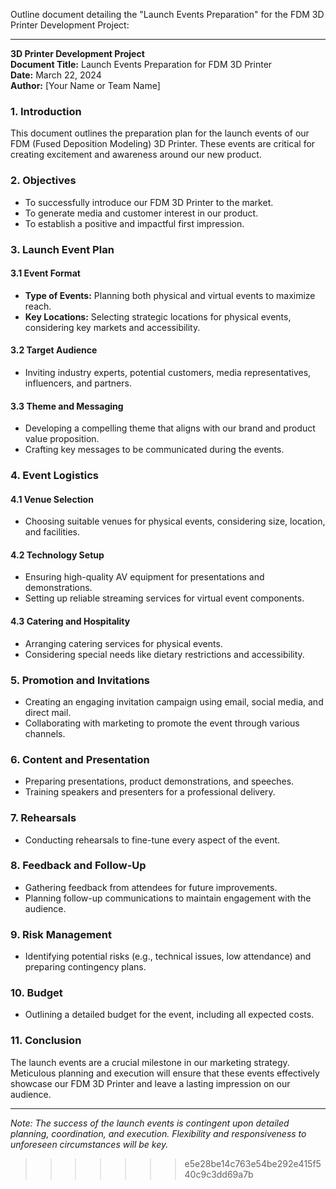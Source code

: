 Outline document detailing the "Launch Events Preparation" for the FDM 3D Printer Development Project:

---

**3D Printer Development Project**  
**Document Title:** Launch Events Preparation for FDM 3D Printer  
**Date:** March 22, 2024  
**Author:** [Your Name or Team Name]

### 1. Introduction

This document outlines the preparation plan for the launch events of our FDM (Fused Deposition Modeling) 3D Printer. These events are critical for creating excitement and awareness around our new product.

### 2. Objectives

- To successfully introduce our FDM 3D Printer to the market.
- To generate media and customer interest in our product.
- To establish a positive and impactful first impression.

### 3. Launch Event Plan

#### 3.1 Event Format
- **Type of Events:** Planning both physical and virtual events to maximize reach.
- **Key Locations:** Selecting strategic locations for physical events, considering key markets and accessibility.

#### 3.2 Target Audience
- Inviting industry experts, potential customers, media representatives, influencers, and partners.

#### 3.3 Theme and Messaging
- Developing a compelling theme that aligns with our brand and product value proposition.
- Crafting key messages to be communicated during the events.

### 4. Event Logistics

#### 4.1 Venue Selection
- Choosing suitable venues for physical events, considering size, location, and facilities.

#### 4.2 Technology Setup
- Ensuring high-quality AV equipment for presentations and demonstrations.
- Setting up reliable streaming services for virtual event components.

#### 4.3 Catering and Hospitality
- Arranging catering services for physical events.
- Considering special needs like dietary restrictions and accessibility.

### 5. Promotion and Invitations

- Creating an engaging invitation campaign using email, social media, and direct mail.
- Collaborating with marketing to promote the event through various channels.

### 6. Content and Presentation

- Preparing presentations, product demonstrations, and speeches.
- Training speakers and presenters for a professional delivery.

### 7. Rehearsals

- Conducting rehearsals to fine-tune every aspect of the event.

### 8. Feedback and Follow-Up

- Gathering feedback from attendees for future improvements.
- Planning follow-up communications to maintain engagement with the audience.

### 9. Risk Management

- Identifying potential risks (e.g., technical issues, low attendance) and preparing contingency plans.

### 10. Budget

- Outlining a detailed budget for the event, including all expected costs.

### 11. Conclusion

The launch events are a crucial milestone in our marketing strategy. Meticulous planning and execution will ensure that these events effectively showcase our FDM 3D Printer and leave a lasting impression on our audience.

---

*Note: The success of the launch events is contingent upon detailed planning, coordination, and execution. Flexibility and responsiveness to unforeseen circumstances will be key.*
>>>>>>> e5e28be14c763e54be292e415f540c9c3dd69a7b
